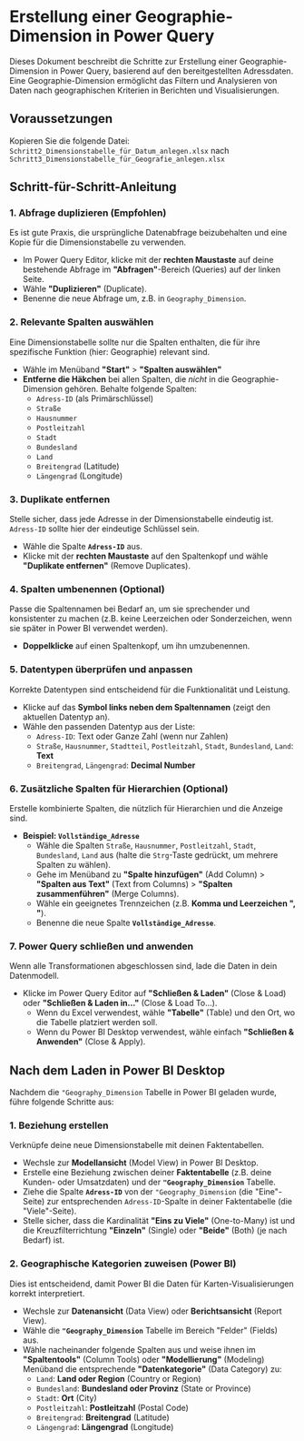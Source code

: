 # Erstellung einer Geographie-Dimension in Power Query

Dieses Dokument beschreibt die Schritte zur Erstellung einer Geographie-Dimension in Power Query, basierend auf den bereitgestellten Adressdaten. Eine Geographie-Dimension ermöglicht das Filtern und Analysieren von Daten nach geographischen Kriterien in Berichten und Visualisierungen.

## Voraussetzungen  

Kopieren Sie die folgende Datei:  
`Schritt2_Dimensionstabelle_für_Datum_anlegen.xlsx`
nach  
`Schritt3_Dimensionstabelle_für_Geografie_anlegen.xlsx`

## Schritt-für-Schritt-Anleitung

### 1. Abfrage duplizieren (Empfohlen)

Es ist gute Praxis, die ursprüngliche Datenabfrage beizubehalten und eine Kopie für die Dimensionstabelle zu verwenden.

* Im Power Query Editor, klicke mit der **rechten Maustaste** auf deine bestehende Abfrage im **"Abfragen"**-Bereich (Queries) auf der linken Seite.
* Wähle **"Duplizieren"** (Duplicate).
* Benenne die neue Abfrage um, z.B. in `Geography_Dimension`.

### 2. Relevante Spalten auswählen

Eine Dimensionstabelle sollte nur die Spalten enthalten, die für ihre spezifische Funktion (hier: Geographie) relevant sind.

* Wähle im Menüband **"Start"** > **"Spalten auswählen"**  
* **Entferne die Häkchen** bei allen Spalten, die *nicht* in die Geographie-Dimension gehören. Behalte folgende Spalten:
  * `Adress-ID` (als Primärschlüssel)
  * `Straße` 
  * `Hausnummer`
  * `Postleitzahl`
  * `Stadt`
  * `Bundesland`
  * `Land`
  * `Breitengrad` (Latitude)
  * `Längengrad` (Longitude)

### 3. Duplikate entfernen

Stelle sicher, dass jede Adresse in der Dimensionstabelle eindeutig ist. `Adress-ID` sollte hier der eindeutige Schlüssel sein.

* Wähle die Spalte **`Adress-ID`** aus.
* Klicke mit der **rechten Maustaste** auf den Spaltenkopf und wähle **"Duplikate entfernen"** (Remove Duplicates).

### 4. Spalten umbenennen (Optional)

Passe die Spaltennamen bei Bedarf an, um sie sprechender und konsistenter zu machen (z.B. keine Leerzeichen oder Sonderzeichen, wenn sie später in Power BI verwendet werden).

* **Doppelklicke** auf einen Spaltenkopf, um ihn umzubenennen.

### 5. Datentypen überprüfen und anpassen

Korrekte Datentypen sind entscheidend für die Funktionalität und Leistung.

* Klicke auf das **Symbol links neben dem Spaltennamen** (zeigt den aktuellen Datentyp an).
* Wähle den passenden Datentyp aus der Liste:
  * `Adress-ID`: Text oder Ganze Zahl (wenn nur Zahlen)
  * `Straße`, `Hausnummer`, `Stadtteil`, `Postleitzahl`, `Stadt`, `Bundesland`, `Land`: **Text**
  * `Breitengrad`, `Längengrad`: **Decimal Number**

### 6. Zusätzliche Spalten für Hierarchien (Optional)

Erstelle kombinierte Spalten, die nützlich für Hierarchien und die Anzeige sind.

* **Beispiel: `Vollständige_Adresse`**
  * Wähle die Spalten `Straße`, `Hausnummer`, `Postleitzahl`, `Stadt`, `Bundesland`, `Land` aus (halte die `Strg`-Taste gedrückt, um mehrere Spalten zu wählen).
  * Gehe im Menüband zu **"Spalte hinzufügen"** (Add Column) > **"Spalten aus Text"** (Text from Columns) > **"Spalten zusammenführen"** (Merge Columns).
  * Wähle ein geeignetes Trennzeichen (z.B. **Komma und Leerzeichen ", "**).
  * Benenne die neue Spalte **`Vollständige_Adresse`**.

### 7. Power Query schließen und anwenden

Wenn alle Transformationen abgeschlossen sind, lade die Daten in dein Datenmodell.

* Klicke im Power Query Editor auf **"Schließen & Laden"** (Close & Load) oder **"Schließen & Laden in..."** (Close & Load To...).
  * Wenn du Excel verwendest, wähle **"Tabelle"** (Table) und den Ort, wo die Tabelle platziert werden soll.
  * Wenn du Power BI Desktop verwendest, wähle einfach **"Schließen & Anwenden"** (Close & Apply).

## Nach dem Laden in Power BI Desktop

Nachdem die `"Geography_Dimension` Tabelle in Power BI geladen wurde, führe folgende Schritte aus:

### 1. Beziehung erstellen

Verknüpfe deine neue Dimensionstabelle mit deinen Faktentabellen.

* Wechsle zur **Modellansicht** (Model View) in Power BI Desktop.
* Erstelle eine Beziehung zwischen deiner **Faktentabelle** (z.B. deine Kunden- oder Umsatzdaten) und der **`"Geography_Dimension`** Tabelle.
* Ziehe die Spalte **`Adress-ID`** von der `"Geography_Dimension` (die "Eine"-Seite) zur entsprechenden `Adress-ID`-Spalte in deiner Faktentabelle (die "Viele"-Seite).
* Stelle sicher, dass die Kardinalität **"Eins zu Viele"** (One-to-Many) ist und die Kreuzfilterrichtung **"Einzeln"** (Single) oder **"Beide"** (Both) (je nach Bedarf) ist.

### 2. Geographische Kategorien zuweisen (Power BI)

Dies ist entscheidend, damit Power BI die Daten für Karten-Visualisierungen korrekt interpretiert.

* Wechsle zur **Datenansicht** (Data View) oder **Berichtsansicht** (Report View).
* Wähle die **`"Geography_Dimension`** Tabelle im Bereich "Felder" (Fields) aus.
* Wähle nacheinander folgende Spalten aus und weise ihnen im **"Spaltentools"** (Column Tools) oder **"Modellierung"** (Modeling) Menüband die entsprechende **"Datenkategorie"** (Data Category) zu:
  * `Land`: **Land oder Region** (Country or Region)
  * `Bundesland`: **Bundesland oder Provinz** (State or Province)
  * `Stadt`: **Ort** (City)
  * `Postleitzahl`: **Postleitzahl** (Postal Code)
  * `Breitengrad`: **Breitengrad** (Latitude)
  * `Längengrad`: **Längengrad** (Longitude)
